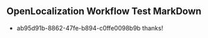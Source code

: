 ## OpenLocalization Workflow Test MarkDown
* ab95d91b-8862-47fe-b894-c0ffe0098b9b thanks!

<!--HONumber=Jul16_HO2-->



